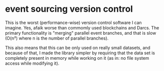 # event sourcing version control

This is the worst (performance-wise) version control software I can imagine.
Yes, afaik worse than commomly used blockchains and Darcs.
The primary functionality is "merging" parallel event branches,
and that is slow (O(n²) where n is the number of parallel branches).

This also means that this can be only used on really small datasets,
and because of that, I made the library simpler by requiring that
the data set is completely present in memory while working on it
(as in: no file system access while modifying it).
